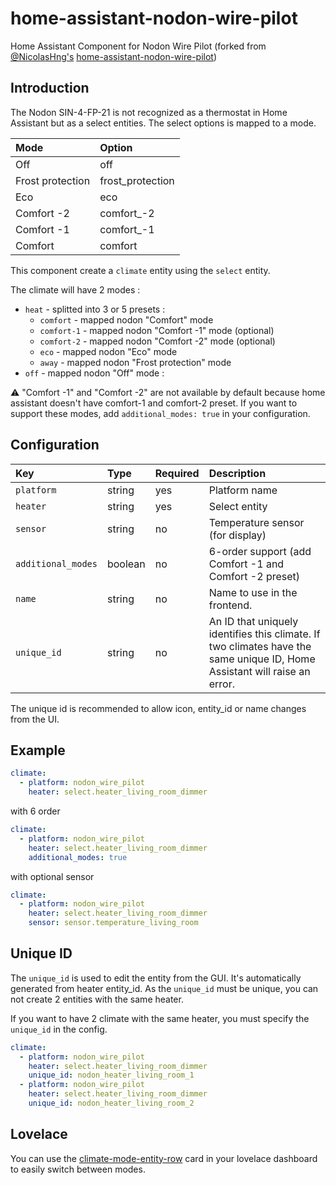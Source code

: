 # home-assistant-nodon-wire-pilot

Home Assistant Component for Nodon Wire Pilot (forked from [@NicolasHng's](https://github.com/nicolashng) [home-assistant-nodon-wire-pilot](https://github.com/nicolashng/home-assistant-nodon-wire-pilot)) 

## Introduction

The Nodon SIN-4-FP-21 is not recognized as a thermostat in Home Assistant but as a select entities.
The select options is mapped to a mode.

| Mode             | Option           |
| :--------------- | :--------------- |
| Off              | off              |
| Frost protection | frost_protection |
| Eco              | eco              |
| Comfort -2       | comfort_-2       |
| Comfort -1       | comfort_-1       |
| Comfort          | comfort          |

This component create a `climate` entity using the `select` entity.

The climate will have 2 modes :

- `heat` - splitted into 3 or 5 presets :
  - `comfort` - mapped nodon "Comfort" mode
  - `comfort-1` - mapped nodon "Comfort -1" mode (optional)
  - `comfort-2` - mapped nodon "Comfort -2" mode (optional)
  - `eco` - mapped nodon "Eco" mode
  - `away` - mapped nodon "Frost protection" mode
- `off` - mapped nodon "Off" mode :

:warning: "Comfort -1" and "Comfort -2" are not available by default because home assistant doesn't have comfort-1 and comfort-2 preset. If you want to support these modes, add `additional_modes: true` in your configuration.

## Configuration

| Key                | Type    | Required | Description                                                                                                               |
| :----------------- | :------ | :------- | :------------------------------------------------------------------------------------------------------------------------ |
| `platform`         | string  | yes      | Platform name                                                                                                             |
| `heater`           | string  | yes      | Select entity                                                                                                              |
| `sensor`           | string  | no       | Temperature sensor (for display)                                                                                          |
| `additional_modes` | boolean | no       | 6-order support (add Comfort -1 and Comfort -2 preset)                                                                    |
| `name`             | string  | no       | Name to use in the frontend.                                                                                              |
| `unique_id`        | string  | no       | An ID that uniquely identifies this climate. If two climates have the same unique ID, Home Assistant will raise an error. |

The unique id is recommended to allow icon, entity_id or name changes from the UI.

## Example

```yaml
climate:
  - platform: nodon_wire_pilot
    heater: select.heater_living_room_dimmer
```

with 6 order

```yaml
climate:
  - platform: nodon_wire_pilot
    heater: select.heater_living_room_dimmer
    additional_modes: true
```

with optional sensor

```yaml
climate:
  - platform: nodon_wire_pilot
    heater: select.heater_living_room_dimmer
    sensor: sensor.temperature_living_room
```

## Unique ID

The `unique_id` is used to edit the entity from the GUI. It's automatically generated from heater entity_id. As the `unique_id` must be unique, you can not create 2 entities with the same heater.

If you want to have 2 climate with the same heater, you must specify the `unique_id` in the config.

```yaml
climate:
  - platform: nodon_wire_pilot
    heater: select.heater_living_room_dimmer
    unique_id: nodon_heater_living_room_1
  - platform: nodon_wire_pilot
    heater: select.heater_living_room_dimmer
    unique_id: nodon_heater_living_room_2
```

## Lovelace

You can use the [climate-mode-entity-row](https://github.com/piitaya/lovelace-climate-mode-entity-row) card in your lovelace dashboard to easily switch between modes.
